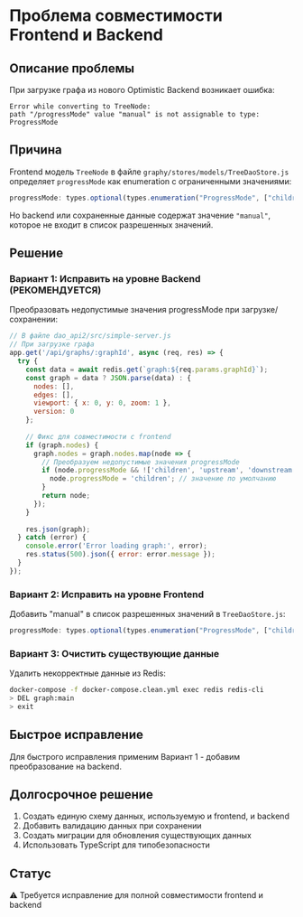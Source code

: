 # Проблема совместимости Frontend и Backend

## Описание проблемы

При загрузке графа из нового Optimistic Backend возникает ошибка:
```
Error while converting to TreeNode:
path "/progressMode" value "manual" is not assignable to type: ProgressMode
```

## Причина

Frontend модель `TreeNode` в файле `graphy/stores/models/TreeDaoStore.js` определяет `progressMode` как enumeration с ограниченными значениями:
```javascript
progressMode: types.optional(types.enumeration("ProgressMode", ["children", "upstream", "downstream"]), "children")
```

Но backend или сохраненные данные содержат значение `"manual"`, которое не входит в список разрешенных значений.

## Решение

### Вариант 1: Исправить на уровне Backend (РЕКОМЕНДУЕТСЯ)
Преобразовать недопустимые значения progressMode при загрузке/сохранении:

```javascript
// В файле dao_api2/src/simple-server.js
// При загрузке графа
app.get('/api/graphs/:graphId', async (req, res) => {
  try {
    const data = await redis.get(`graph:${req.params.graphId}`);
    const graph = data ? JSON.parse(data) : {
      nodes: [],
      edges: [],
      viewport: { x: 0, y: 0, zoom: 1 },
      version: 0
    };
    
    // Фикс для совместимости с frontend
    if (graph.nodes) {
      graph.nodes = graph.nodes.map(node => {
        // Преобразуем недопустимые значения progressMode
        if (node.progressMode && !['children', 'upstream', 'downstream'].includes(node.progressMode)) {
          node.progressMode = 'children'; // значение по умолчанию
        }
        return node;
      });
    }
    
    res.json(graph);
  } catch (error) {
    console.error('Error loading graph:', error);
    res.status(500).json({ error: error.message });
  }
});
```

### Вариант 2: Исправить на уровне Frontend
Добавить "manual" в список разрешенных значений в `TreeDaoStore.js`:
```javascript
progressMode: types.optional(types.enumeration("ProgressMode", ["children", "upstream", "downstream", "manual"]), "children")
```

### Вариант 3: Очистить существующие данные
Удалить некорректные данные из Redis:
```bash
docker-compose -f docker-compose.clean.yml exec redis redis-cli
> DEL graph:main
> exit
```

## Быстрое исправление

Для быстрого исправления применим Вариант 1 - добавим преобразование на backend.

## Долгосрочное решение

1. Создать единую схему данных, используемую и frontend, и backend
2. Добавить валидацию данных при сохранении
3. Создать миграции для обновления существующих данных
4. Использовать TypeScript для типобезопасности

## Статус

⚠️ Требуется исправление для полной совместимости frontend и backend